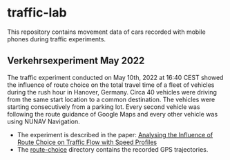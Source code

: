# traffic-lab

This repository contains movement data of cars recorded with mobile phones during traffic experiments.

## Verkehrsexperiment May 2022

The traffic experiment conducted on May 10th, 2022 at 16:40 CEST showed the influence of route choice on the 
total travel time of a fleet of vehicles during the rush hour in Hanover, Germany. 
Circa 40 vehicles were driving from the same start location to a common destination. 
The vehicles were starting consecutively from a parking lot.
Every second vehicle was following the route guidance of Google Maps and every other vehicle was using NUNAV Navigation.

- The experiment is described in the paper:
[Analysing the Influence of Route Choice on Traffic Flow with Speed Profiles](route-choice/report.md) 
- The [route-choice](route-choice) directory contains the recorded GPS trajectories. 
